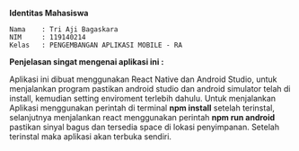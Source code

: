 <b>Identitas Mahasiswa</b>

    Nama    : Tri Aji Bagaskara
    NIM     : 119140214
    Kelas   : PENGEMBANGAN APLIKASI MOBILE - RA

<b>Penjelasan singat mengenai aplikasi ini :</b>

Aplikasi ini dibuat menggunakan React Native dan Android Studio, untuk menjalankan program pastikan android studio dan android simulator telah di install, kemudian setting enviroment terlebih dahulu. Untuk menjalankan Aplikasi menggunakan perintah di terminal <b>npm install</b> setelah terinstal, selanjutnya menjalankan react menggunakan perintah <b>npm run android</b> pastikan sinyal bagus dan tersedia space di lokasi penyimpanan. Setelah terinstal maka aplikasi akan terbuka sendiri.
